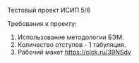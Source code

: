 Тестовый проект ИСИП 5/6

Требования к проекту:
1. Использование методологии БЭМ.
2. Количество отступов - 1 табуляция.
3. Рабочий макет https://clck.ru/39NSdv
